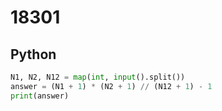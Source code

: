 # 18301

## Python

```python
N1, N2, N12 = map(int, input().split())
answer = (N1 + 1) * (N2 + 1) // (N12 + 1) - 1
print(answer)
```
